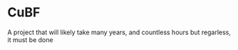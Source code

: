 # CuBF
A project that will likely take many years, and countless hours but regarless, it must be done
